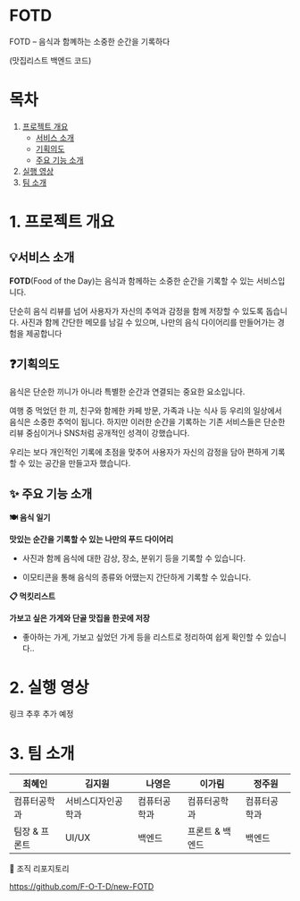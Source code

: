# FOTD
FOTD – 음식과 함꼐하는 소중한 순간을 기록하다

(맛집리스트 백엔드 코드)



# 목차
1. [프로젝트 개요](#1-프로젝트-개요)
   - [서비스 소개](#서비스-소개)
   - [기획의도](#기획의도)
   - [주요 기능 소개](#-주요-기능-소개)
2. [실행 영상](#2-실행영상)
3. [팀 소개](#3-팀소개)




# 1. 프로젝트 개요
## 💡서비스 소개
**FOTD**(Food of the Day)는 음식과 함께하는 소중한 순간을 기록할 수 있는 서비스입니다.

단순히 음식 리뷰를 넘어 사용자가 자신의 추억과 감정을 함께 저장할 수 있도록 돕습니다. 사진과 함께 간단한 메모를 남길 수 있으며, 나만의 음식 다이어리를 만들어가는 경험을 제공합니다




## ❓기획의도
음식은 단순한 끼니가 아니라 특별한 순간과 연결되는 중요한 요소입니다. 

여행 중 먹었던 한 끼, 친구와 함께한 카페 방문, 가족과 나눈 식사 등 우리의 일상에서 음식은 소중한 추억이 됩니다. 하지만 이러한 순간을 기록하는 기존 서비스들은 단순한 리뷰 중심이거나 SNS처럼 공개적인 성격이 강했습니다. 

우리는 보다 개인적인 기록에 초점을 맞추어 사용자가 자신의 감정을 담아 편하게 기록할 수 있는 공간을 만들고자 했습니다.




## ✨ 주요 기능 소개
**🍽 음식 일기**

**맛있는 순간을 기록할 수 있는 나만의 푸드 다이어리**

- 사진과 함께 음식에 대한 감상, 장소, 분위기 등을 기록할 수 있습니다.

- 이모티콘을 통해 음식의 종류와 어땠는지 간단하게 기록할 수 있습니다. 

**📋 먹킷리스트**

**가보고 싶은 가게와 단골 맛집을 한곳에 저장**

- 좋아하는 가게, 가보고 싶었던 가게 등을 리스트로 정리하여 쉽게 확인할 수 있습니다..




# 2. 실행 영상
링크 추후 추가 예정



# 3. 팀 소개
|최혜인|김지원|나영은|이가림|정주원|
|------|---|---|---|---|
|컴퓨터공학과|서비스디자인공학과|컴퓨터공학과|컴퓨터공학과|컴퓨터공학과|
|팀장 & 프론트|UI/UX|백엔드|프론트 & 백엔드|백엔드|



📌 조직 리포지토리

https://github.com/F-O-T-D/new-FOTD
